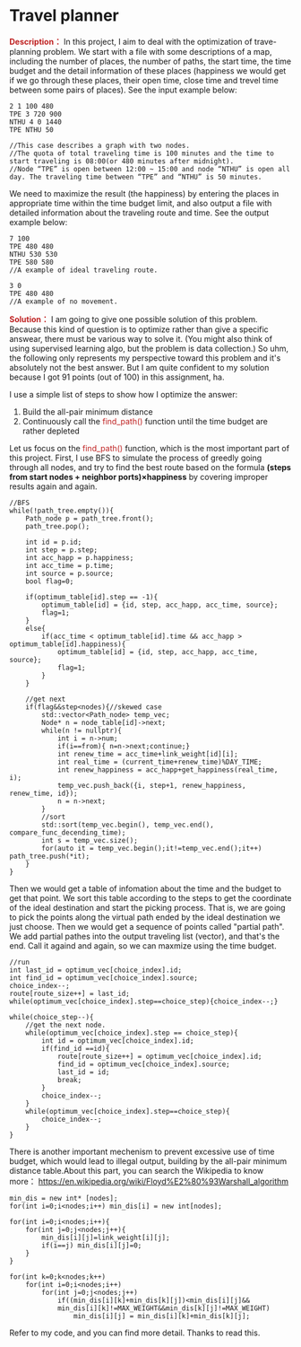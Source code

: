 # Travel planner
**<font color=#bf2222>Description：</font>**
In this project, I aim to deal with the optimization of trave-planning problem. We start with a file with some descriptions of a map, including the number of places, the number of paths, the start time, the time budget and the detail information of these places (happiness we would get if we go through these places, their open time, close time and trevel time between some pairs of places). See the input example below:
```
2 1 100 480
TPE 3 720 900
NTHU 4 0 1440
TPE NTHU 50

//This case describes a graph with two nodes.
//The quota of total traveling time is 100 minutes and the time to start traveling is 08:00(or 480 minutes after midnight).
//Node “TPE” is open between 12:00 ~ 15:00 and node “NTHU” is open all day. The traveling time between “TPE” and “NTHU” is 50 minutes.
```
We need to maximize the result (the happiness) by entering the places in appropriate time within the time budget limit, and also output a file with detailed information about the traveling route and time. See the output example below:
```
7 100
TPE 480 480
NTHU 530 530
TPE 580 580
//A example of ideal traveling route.

3 0
TPE 480 480
//A example of no movement.
```

**<font color=#bf2222>Solution：</font>**
I am going to give one possible solution of this problem. Because this kind of question is to optimize rather than give a specific answear, there must be various way to solve it. (You might also think of using supervised learning algo, but the problem is data collection.) So uhm, the following only represents my perspective toward this problem and it's absolutely not the best answer. But I am quite confident to my solution because I got 91 points (out of 100) in this assignment, ha.

I use a simple list of steps to show how I optimize the answer:
1. Build the all-pair minimum distance
2. Continuously call the <font color=#bf2222>find_path()</font> function until the time budget are rather depleted

Let us focus on the <font color=#bf2222>find_path()</font> function, which is the most important part of this project. First, I use BFS to simulate the process of greedly going through all nodes, and try to find the best route based on the formula **(steps from start nodes + neighbor ports)×happiness** by covering improper results again and again.
```clike=
//BFS
while(!path_tree.empty()){
    Path_node p = path_tree.front();
    path_tree.pop();

    int id = p.id;
    int step = p.step;
    int acc_happ = p.happiness;
    int acc_time = p.time;
    int source = p.source;
    bool flag=0;

    if(optimum_table[id].step == -1){
        optimum_table[id] = {id, step, acc_happ, acc_time, source};
        flag=1;
    }
    else{
        if(acc_time < optimum_table[id].time && acc_happ > optimum_table[id].happiness){
            optimum_table[id] = {id, step, acc_happ, acc_time, source};
            flag=1;
        }
    }

    //get next
    if(flag&&step<nodes){//skewed case
        std::vector<Path_node> temp_vec;
        Node* n = node_table[id]->next;
        while(n != nullptr){
            int i = n->num;
            if(i==from){ n=n->next;continue;}
            int renew_time = acc_time+link_weight[id][i];
            int real_time = (current_time+renew_time)%DAY_TIME;
            int renew_happiness = acc_happ+get_happiness(real_time, i);
            temp_vec.push_back({i, step+1, renew_happiness, renew_time, id});
            n = n->next;
        }
        //sort
        std::sort(temp_vec.begin(), temp_vec.end(), compare_func_decending_time);
        int s = temp_vec.size();
        for(auto it = temp_vec.begin();it!=temp_vec.end();it++) path_tree.push(*it);
    }
}
```
Then we would get a table of infomation about the time and the budget to get that point. We sort this table according to the steps to get the coordinate of the ideal destination and start the picking process. That is, we are going to pick the points along the virtual path ended by the ideal destination we just choose. Then we would get a sequence of points called "partial path". We add partial pathes into the output traveling list (vector), and that's the end. Call it againd and again, so we can maxmize using the time budget.
```clike=
//run
int last_id = optimum_vec[choice_index].id;
int find_id = optimum_vec[choice_index].source;
choice_index--;
route[route_size++] = last_id;
while(optimum_vec[choice_index].step==choice_step){choice_index--;}

while(choice_step--){
    //get the next node.
    while(optimum_vec[choice_index].step == choice_step){
        int id = optimum_vec[choice_index].id;
        if(find_id ==id){
            route[route_size++] = optimum_vec[choice_index].id;
            find_id = optimum_vec[choice_index].source;
            last_id = id;
            break;
        }
        choice_index--;
    }
    while(optimum_vec[choice_index].step==choice_step){
        choice_index--;
    }
}
```
There is another important mechenism to prevent excessive use of time budget, which would lead to illegal output, building by the all-pair minimum distance table.About this part, you can search the Wikipedia to know more：
https://en.wikipedia.org/wiki/Floyd%E2%80%93Warshall_algorithm
```clike=
min_dis = new int* [nodes];
for(int i=0;i<nodes;i++) min_dis[i] = new int[nodes];

for(int i=0;i<nodes;i++){
    for(int j=0;j<nodes;j++){
        min_dis[i][j]=link_weight[i][j];
        if(i==j) min_dis[i][j]=0;
    }
}

for(int k=0;k<nodes;k++)
    for(int i=0;i<nodes;i++)
        for(int j=0;j<nodes;j++)
            if((min_dis[i][k]+min_dis[k][j])<min_dis[i][j]&&
            min_dis[i][k]!=MAX_WEIGHT&&min_dis[k][j]!=MAX_WEIGHT)
                min_dis[i][j] = min_dis[i][k]+min_dis[k][j];
```
Refer to my code, and you can find more detail. Thanks to read this.
